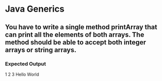 # Java Generics

## You have to write a single method printArray that can print all the elements of both arrays. The method should be able to accept both integer arrays or string arrays.

### Expected Output

1
2
3
Hello
World
